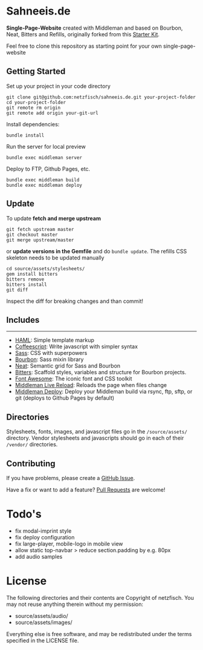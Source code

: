 # Sahneeis.de

**Single-Page-Website** created with Middleman and based on Bourbon, Neat,
Bitters and Refills, originally forked from this
[Starter Kit](https://github.com/thoughtbot/proteus-middleman).

Feel free to clone this repository as starting point for your own single-page-website

## Getting Started

Set up your project in your code directory
```
git clone git@github.com:netzfisch/sahneeis.de.git your-project-folder
cd your-project-folder
git remote rm origin
git remote add origin your-git-url
```

Install dependencies:
```
bundle install
```

Run the server for local preview
```
bundle exec middleman server
```

Deploy to FTP, Github Pages, etc.
```
bundle exec middleman build
bundle exec middleman deploy
```

## Update

To update **fetch and merge upstream**
```
git fetch upstream master
git checkout master
git merge upstream/master
```

or **update versions in the Gemfile** and do `bundle update`. The refills CSS
skeleton needs to be updated manually
```
cd source/assets/stylesheets/
gem install bitters
bitters remove
bitters install
git diff
```

Inspect the diff for breaking changes and than commit!

## Includes
--------
* [HAML](http://haml.info):
  Simple template markup
* [Coffeescript](http://coffeescript.org):
  Write javascript with simpler syntax
* [Sass](http://sass-lang.com):
  CSS with superpowers
* [Bourbon](http://bourbon.io):
  Sass mixin library
* [Neat](http://neat.bourbon.io):
  Semantic grid for Sass and Bourbon
* [Bitters](http://bitters.bourbon.io):
  Scaffold styles, variables and structure for Bourbon projects.
* [Font Awesome](http://fortawesome.github.io/Font-Awesome):
  The iconic font and CSS toolkit
* [Middleman Live Reload](https://github.com/middleman/middleman-livereload):
  Reloads the page when files change
* [Middleman Deploy](https://github.com/karlfreeman/middleman-deploy):
  Deploy your Middleman build via rsync, ftp, sftp, or git (deploys to Github Pages by default)

## Directories

Stylesheets, fonts, images, and javascript files go in the `/source/assets/` directory.
Vendor stylesheets and javascripts should go in each of their `/vendor/` directories.

## Contributing

If you have problems, please create a
[GitHub Issue](https://github.com/netzfisch/sahneeis.de/issues).

Have a fix or want to add a feature?
[Pull Requests](https://github.com/netzfisch/sahneeis.de/pulls) are welcome!

# Todo's

* fix modal-imprint style
* fix deploy configuration
* fix large-player, mobile-logo in mobile view
* allow static top-navbar > reduce section.padding by e.g. 80px
* add audio samples

# License

The following directories and their contents are Copyright of netzfisch. You may
not reuse anything therein without my permission:

* source/assets/audio/
* source/assets/images/

Everything else is free software, and may be redistributed under the terms
specified in the LICENSE file.
